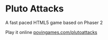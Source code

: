 # Pluto Attacks

A fast paced HTML5 game based on Phaser 2

Play it online 
[povingames.com/plutoattacks](povingames.com/plutoattcks)